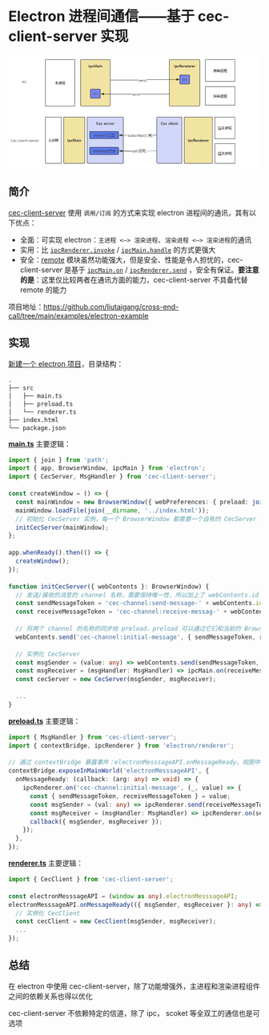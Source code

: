 # Electron 进程间通信——基于 cec-client-server 实现

![](https://raw.githubusercontent.com/liutaigang/cross-end-call/main/examples/electron-example/docs/images/ipc-cec.png)

## 简介

[cec-client-server](https://github.com/liutaigang/cross-end-call) 使用 `调用/订阅` 的方式来实现 electron 进程间的通讯，其有以下优点：

- 全面：可实现 electron：`主进程 <—> 渲染进程`、`渲染进程 <—> 渲染进程`的通讯
- 实用：比 [`ipcRenderer.invoke`](https://www.electronjs.org/zh/docs/latest/api/ipc-renderer#ipcrendererinvokechannel-args) / [`ipcMain.handle`](https://www.electronjs.org/zh/docs/latest/api/ipc-main#ipcmainhandlechannel-listener) 的方式更强大
- 安全：[remote](https://github.com/electron/remote) 模块虽然功能强大，但是安全、性能是令人担忧的，cec-client-server 是基于 [`ipcMain.on`](https://www.electronjs.org/zh/docs/latest/api/ipc-main) / [`ipcRenderer.send`](https://www.electronjs.org/zh/docs/latest/api/ipc-renderer) ，安全有保证。**要注意的是**：这里仅比较两者在通讯方面的能力，cec-client-server 不具备代替 remote 的能力

项目地址：https://github.com/liutaigang/cross-end-call/tree/main/examples/electron-example

## 实现

[新建一个 electron 项目](https://www.electronjs.org/zh/docs/latest/tutorial/tutorial-first-app)，目录结构：

```
.
├── src
│   ├── main.ts
│   ├── preload.ts
│   └── renderer.ts
├── index.html
└── package.json
```

**[main.ts](https://github.com/liutaigang/cross-end-call/blob/main/examples/electron-example/src/main.ts)** 主要逻辑：

```ts
import { join } from 'path';
import { app, BrowserWindow, ipcMain } from 'electron';
import { CecServer, MsgHandler } from 'cec-client-server';

const createWindow = () => {
  const mainWindow = new BrowserWindow({ webPreferences: { preload: join(__dirname, 'preload.js') }});
  mainWindow.loadFile(join(__dirname, '../index.html'));
  // 初始化 CecServer 实例，每一个 BrowserWindow 都需要一个自有的 CecServer 实例
  initCecServer(mainWindow);
};

app.whenReady().then(() => {
  createWindow();
});

function initCecServer({ webContents }: BrowserWindow) {
  // 发送/接收的消息的 channel 名称，需要保持唯一性，所以加上了 webContents.id
  const sendMessageToken = 'cec-channel:send-message-' + webContents.id;
  const receiveMessageToken = 'cec-channel:receive-messag-' + webContents.id;
  
  // 将两个 channel 的名称的同步给 preload，preload 可以通过它们和当前的 BrowserWindow 展开通讯
  webContents.send('cec-channel:initial-message', { sendMessageToken, receiveMessageToken });

  // 实例化 CecServer
  const msgSender = (value: any) => webContents.send(sendMessageToken, value);
  const msgReceiver = (msgHandler: MsgHandler) => ipcMain.on(receiveMessageToken, (_, value) => msgHandler(value));
  const cecServer = new CecServer(msgSender, msgReceiver);

  ...
}
```

**[preload.ts](https://github.com/liutaigang/cross-end-call/blob/main/examples/electron-example/src/preload.ts)** 主要逻辑：

```ts
import { MsgHandler } from 'cec-client-server';
import { contextBridge, ipcRenderer } from 'electron/renderer';

// 通过 contextBridge 暴露事件：electronMesssageAPI.onMessageReady。视图中可以通过该事件，获得通讯能力：msgSender, msgReceiver
contextBridge.exposeInMainWorld('electronMesssageAPI', {
  onMessageReady: (callback: (arg: any) => void) => {
    ipcRenderer.on('cec-channel:initial-message', (_, value) => {
      const { sendMessageToken, receiveMessageToken } = value;
      const msgSender = (val: any) => ipcRenderer.send(receiveMessageToken, val);
      const msgReceiver = (msgHandler: MsgHandler) => ipcRenderer.on(sendMessageToken, (_, val) => msgHandler(val));
      callback({ msgSender, msgReceiver });
    });
  },
});

```

**[renderer.ts](https://github.com/liutaigang/cross-end-call/blob/main/examples/electron-example/src/renderer.ts)** 主要逻辑：

```ts
import { CecClient } from 'cec-client-server';

const electronMesssageAPI = (window as any).electronMesssageAPI;
electronMesssageAPI.onMessageReady(({ msgSender, msgReceiver }: any) => {
  // 实例化 CecClient
  const cecClient = new CecClient(msgSender, msgReceiver);
  ...
});
```

## 总结

在 electron 中使用 cec-client-server，除了功能增强外，主进程和渲染进程组件之间的依赖关系也得以优化

cec-client-server 不依赖特定的信道，除了 ipc， scoket 等全双工的通信也是可选项